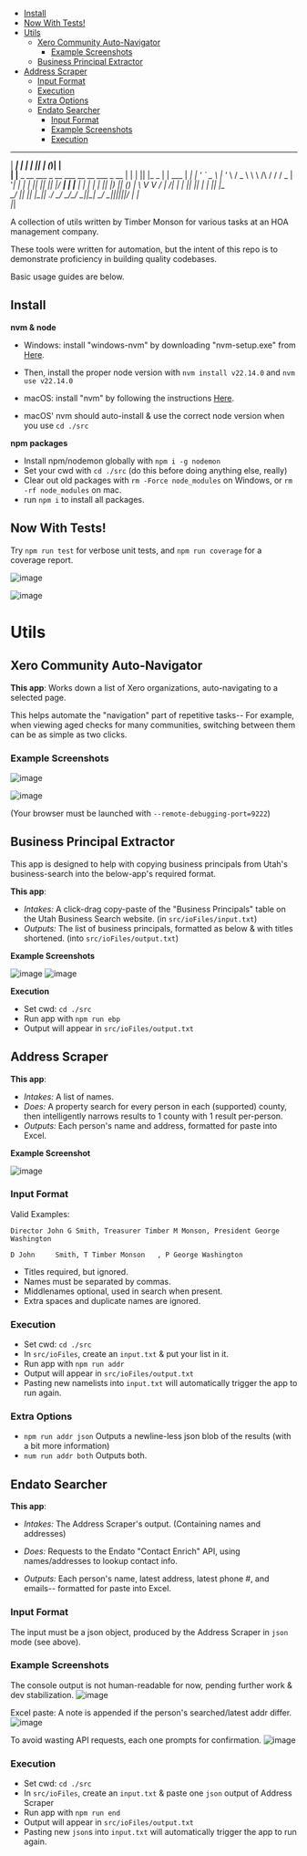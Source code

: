 <!-- START doctoc generated TOC please keep comment here to allow auto update -->
<!-- DON'T EDIT THIS SECTION, INSTEAD RE-RUN doctoc TO UPDATE -->

- [Install](#install)
- [Now With Tests!](#now-with-tests)
- [Utils](#utils)
  - [Xero Community Auto-Navigator](#xero-community-auto-navigator)
    - [Example Screenshots](#example-screenshots)
  - [Business Principal Extractor](#business-principal-extractor)
- [Address Scraper](#address-scraper)
  - [Input Format](#input-format)
  - [Execution](#execution)
  - [Extra Options](#extra-options)
  - [Endato Searcher](#endato-searcher)
    - [Input Format](#input-format-1)
    - [Example Screenshots](#example-screenshots-1)
    - [Execution](#execution-1)

<!-- END doctoc generated TOC please keep comment here to allow auto update -->

<!-- prettier-ignore-start -->
 _____                                                  _   _  _    _  _      
|  ___|                                                | | | || |  (_)| |     
| |__   _ __ ___   _ __    ___  __      __  ___  _ __  | | | || |_  _ | | ___ 
|  __| | '_ ` _ \ | '_ \  / _ \ \ \ /\ / / / _ \| '__| | | | || __|| || |/ __|
| |___ | | | | | || |_) || (_) | \ V  V / |  __/| |    | |_| || |_ | || |\__ \
\____/ |_| |_| |_|| .__/  \___/   \_/\_/   \___||_|     \___/  \__||_||_||___/
                  | |                                                         
                  |_|        
<!-- prettier-ignore-end -->

A collection of utils written by Timber Monson for various tasks at an HOA management company.

These tools were written for automation, but the intent of this repo is to demonstrate proficiency in building quality codebases.

Basic usage guides are below.

## Install

**nvm & node**

- Windows: install "windows-nvm" by downloading "nvm-setup.exe" from [Here](https://github.com/coreybutler/nvm-windows/releases).
- Then, install the proper node version with `nvm install v22.14.0` and `nvm use v22.14.0`

- macOS: install "nvm" by following the instructions [Here](https://github.com/nvm-sh/nvm?tab=readme-ov-file#installing-and-updating).
- macOS' nvm should auto-install & use the correct node version when you use `cd ./src`

**npm packages**

- Install npm/nodemon globally with `npm i -g nodemon`
- Set your cwd with `cd ./src` (do this before doing anything else, really)
- Clear out old packages with `rm -Force node_modules` on Windows, or `rm -rf node_modules` on mac.
- run `npm i` to install all packages.

## Now With Tests!

Try `npm run test` for verbose unit tests, and `npm run coverage` for a coverage report.

![image](https://github.com/user-attachments/assets/f3bad18c-71c9-4107-87f0-3843a42ac2b8)

![image](https://github.com/user-attachments/assets/1161a25d-3bad-4039-9b20-2700314724e2)

# Utils

## Xero Community Auto-Navigator

**This app**:
Works down a list of Xero organizations, auto-navigating to a selected page.

This helps automate the "navigation" part of repetitive tasks-- For example, when viewing aged checks for many communities, switching between them can be as simple as two clicks.

### Example Screenshots

![image](https://github.com/user-attachments/assets/3d3bb442-4fde-4980-8155-e4dd6c232895)

![image](https://github.com/user-attachments/assets/0b6d5344-7423-4cee-a5f5-7c4470dd1f3c)

(Your browser must be launched with `--remote-debugging-port=9222`)

## Business Principal Extractor

This app is designed to help with copying business principals from Utah's business-search into the below-app's required format.

**This app**:

- _Intakes:_ A click-drag copy-paste of the "Business Principals" table on the Utah Business Search website. (in `src/ioFiles/input.txt`)
- _Outputs:_ The list of business principals, formatted as below & with titles shortened. (into `src/ioFiles/output.txt`)

**Example Screenshots**

![image](https://github.com/user-attachments/assets/5be0f8c1-d24e-4250-a471-e93de877215c)
![image](https://github.com/user-attachments/assets/b57b57bb-3e9b-4bcd-9f14-0fba94ce968b)

**Execution**

- Set cwd: `cd ./src`
- Run app with `npm run ebp`
- Output will appear in `src/ioFiles/output.txt`

## Address Scraper

**This app**:

- _Intakes:_ A list of names.
- _Does:_ A property search for every person in each (supported) county, then intelligently narrows results to 1 county with 1 result per-person.
- _Outputs:_ Each person's name and address, formatted for paste into Excel.

**Example Screenshot**

![image](https://github.com/user-attachments/assets/9b96cd3c-7747-40da-9523-0a4993c91c96)

### Input Format

Valid Examples:

`Director John G Smith, Treasurer Timber M Monson, President George Washington`

`D John     Smith, T Timber Monson   , P George Washington `

- Titles required, but ignored.
- Names must be separated by commas.
- Middlenames optional, used in search when present.
- Extra spaces and duplicate names are ignored.

### Execution

- Set cwd: `cd ./src`
- In `src/ioFiles`, create an `input.txt` & put your list in it.
- Run app with `npm run addr`
- Output will appear in `src/ioFiles/output.txt`
- Pasting new namelists into `input.txt` will automatically trigger the app to run again.

### Extra Options

- `npm run addr json` Outputs a newline-less json blob of the results (with a bit more information)
- `num run addr both` Outputs both.

## Endato Searcher

**This app**:

- _Intakes:_ The Address Scraper's output. (Containing names and addresses)

- _Does:_ Requests to the Endato "Contact Enrich" API, using names/addresses to lookup contact info.

- _Outputs:_ Each person's name, latest address, latest phone #, and emails-- formatted for paste into Excel.

### Input Format

The input must be a json object, produced by the Address Scraper in `json` mode (see above).

### Example Screenshots

The console output is not human-readable for now, pending further work & dev stabilization.
![image](https://github.com/user-attachments/assets/0de5484b-27d1-41ab-89fc-1f7a65d6d6c8)

Excel paste:
A note is appended if the person's searched/latest addr differ.
![image](https://github.com/user-attachments/assets/4a71a58d-2356-44b4-b5fc-569f11f073e6)

To avoid wasting API requests, each one prompts for confirmation.
![image](https://github.com/user-attachments/assets/90271c04-212b-4554-b901-4753499a17a2)

### Execution

- Set cwd: `cd ./src`
- In `src/ioFiles`, create an `input.txt` & paste one `json` output of Address Scraper
- Run app with `npm run end`
- Output will appear in `src/ioFiles/output.txt`
- Pasting new `json`s into `input.txt` will automatically trigger the app to run again.
